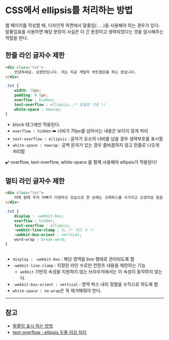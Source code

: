 # CSS에서 ellipsis를 처리하는 방법

웹 페이지를 작성할 때, 디자인적 측면에서 말줄임(`...`)을 사용해야 하는 경우가 있다. 말줄임표를 사용하면 해당 문장이 사실은 더 긴 문장이고 생략되었다는 것을 암시해주는 역할을 한다.





## 한줄 라인 글자수 제한

```html
<div class='txt'>
    안녕하세요. 오랜만입니다. 저는 지금 개발자 부트캠프를 하는 중입니다.
</div>
```

```css
.txt {
    width: 70px;
    padding: 0 5px;
    overflow : hidden;
    text-overflow : ellipsis; /* 말줄임 적용 */
    white-space : nowrap;
}
```

* block 태그에만 적용된다.
* `overflow : hidden` ➡️ 너비가 70px를 넘어서는 내용은 보이지 않게 처리
* `text-overflow : ellipsis` : 글자가 요소의 너비를 넘을 경우 생략부호를 표시함
* `white-space : nowrap` :  공백 문자가 있는 경우 줄바꿈하지 않고 한줄로 나오게 처리함



✔️ overflow, text-overflow, white-space 를 함께 사용해야 ellipsis가 적용된다!





## 멀티 라인 글자수 제한

```html
<div class="txt">
    어제 밤에 우리 아빠가 다정하신 모습으로 한 손에는 크레파스를 사가지고 오셨어요 음음 그릴 것은 너무 많은데 하얀 종이가 너무 작아서 아빠 얼굴 그리고 나니 잠이 들고 말았어요 음음
</div>
```

```css
.txt {
    display : -webkit-box;
    overflow : hidden;
    text-overflow : ellipsis;
    -webkit-line-clamp : 3; /* 라인 수 */
    -webkit-box-orient : vertical;
    word-wrap : break-word;
}



```

* `display : -webkit-box` : 해당 영역을 box 형태로 관리되도록 함
* `-webkit-line-clamp` : 지정된 라인 수로만 컨텐츠 내용을 제한하는 기능
  * `webkit` 기반의 속성을 지원하지 않는 브라우저에서는 이 속성이 동작하지 않는다.
* `-webkit-box-orient : vertical` : 영역 박스 내의 정렬을 수직으로 하도록 함
* `white-space : no-wrap`은 꼭 제거해줘야 한다.





---

## 참고

* [말줄임 표시 하는 방법](https://deeplify.dev/front-end/markup/text-ellipsis)
* [text-overflow : ellipsis 두줄 이상 처리](https://velog.io/@syoung125/CSS-text-overflow-ellipsis-%EB%91%90%EC%A4%84-%EC%9D%B4%EC%83%81-%EC%B2%98%EB%A6%AC)
